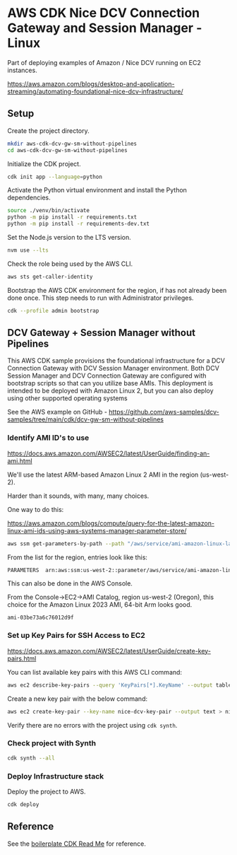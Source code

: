 
# AWS CDK Nice DCV Connection Gateway and Session Manager - Linux

Part of deploying examples of Amazon / Nice DCV running on EC2 instances.

<https://aws.amazon.com/blogs/desktop-and-application-streaming/automating-foundational-nice-dcv-infrastructure/>

## Setup

Create the project directory.

```bash
mkdir aws-cdk-dcv-gw-sm-without-pipelines
cd aws-cdk-dcv-gw-sm-without-pipelines
```

Initialize the CDK project.

```bash
cdk init app --language=python
```

Activate the Python virtual environment and install the Python dependencies.

```bash
source ./venv/bin/activate
python -m pip install -r requirements.txt
python -m pip install -r requirements-dev.txt
```

Set the Node.js version to the LTS version.

```bash
nvm use --lts
```

Check the role being used by the AWS CLI.

```bash
aws sts get-caller-identity
```

Bootstrap the AWS CDK environment for the region, if has not already been done once. This step needs to run with Administrator privileges.

```bash
cdk --profile admin bootstrap
```

## DCV Gateway + Session Manager without Pipelines

This AWS CDK sample provisions the foundational infrastructure for a DCV Connection Gateway with DCV Session Manager environment. Both DCV Session Manager and DCV Connection Gateway are configured with bootstrap scripts so that can you utilize base AMIs. This deployment is intended to be deployed with Amazon Linux 2, but you can also deploy using other supported operating systems

See the AWS example on GitHub - <https://github.com/aws-samples/dcv-samples/tree/main/cdk/dcv-gw-sm-without-pipelines>

### Identify AMI ID's to use

<https://docs.aws.amazon.com/AWSEC2/latest/UserGuide/finding-an-ami.html>

We'll use the latest ARM-based Amazon Linux 2 AMI in the region (us-west-2).

Harder than it sounds, with many, many choices.

One way to do this:

<https://aws.amazon.com/blogs/compute/query-for-the-latest-amazon-linux-ami-ids-using-aws-systems-manager-parameter-store/>

```bash
aws ssm get-parameters-by-path --path "/aws/service/ami-amazon-linux-latest" --region us-west-2
```

From the list for the region, entries look like this:

```bash
PARAMETERS	arn:aws:ssm:us-west-2::parameter/aws/service/ami-amazon-linux-latest/al2023-ami-kernel-6.1-arm64	text	2025-03-26T15:57:46.434000-07:00	/aws/service/ami-amazon-linux-latest/al2023-ami-kernel-6.1-arm64	String	ami-03be73a6c76012d9f	114
```

This can also be done in the AWS Console.

From the Console->EC2->AMI Catalog, region us-west-2 (Oregon), this choice for the Amazon Linux 2023 AMI, 64-bit Arm looks good.

`ami-03be73a6c76012d9f`

### Set up Key Pairs for SSH Access to EC2

<https://docs.aws.amazon.com/AWSEC2/latest/UserGuide/create-key-pairs.html>

You can list available key pairs with this AWS CLI command:

```bash
aws ec2 describe-key-pairs --query 'KeyPairs[*].KeyName' --output table
```

Create a new key pair with the below command:

```bash
aws ec2 create-key-pair --key-name nice-dcv-key-pair --output text > nice-dcv-key-pair.pem
```

Verify there are no errors with the project using `cdk synth`.

### Check project with Synth

```bash
cdk synth --all
```

### Deploy Infrastructure stack

Deploy the project to AWS.

```bash
cdk deploy
```

## Reference

See the [boilerplate CDK Read Me](./REFERENCE.md) for reference.
